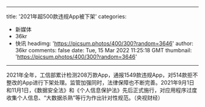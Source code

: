 
---
title: '2021年超500款违规App被下架'
categories: 
 - 新媒体
 - 36kr
 - 快讯
headimg: 'https://picsum.photos/400/300?random=3646'
author: 36kr
comments: false
date: Tue, 15 Mar 2022 11:25:18 GMT
thumbnail: 'https://picsum.photos/400/300?random=3646'
---

<div>   
2021年全年，工信部累计检测208万款App，通报1549款违规App，对514款拒不整改的App进行下架处理。监管加强同时，法律保障也不断完善。2021年9月1日和11月1日，《数据安全法》和《个人信息保护法》先后正式施行，对应用程序过度收集个人信息、“大数据杀熟”等行为作出针对性规范。（央视财经）  
</div>
            